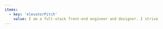```yaml
---
items:
  - key: 'elevatorPitch'
    value: I am a full-stack front-end engineer and designer. I strive while utilising both the logical and creative part of the brain. I feel most in my place while continuously operating in these roles as a front-end developer within a team. I stand for quality, innovation and building useful products with a focus on the human using the product. I am a proactive, confident and communicatively strong person always looking ahead in the future.
---
```

